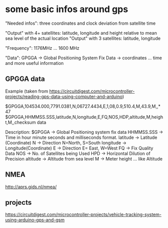 some basic infos around gps
===========================


"Needed infos":
three coordinates and clock deviation from satellite time

"Output" with 4+ satellites:
latitude, longitude and height relative to mean sea level of the actual location
"Output" with 3 satellites:
latitude, longitude

"Frequency":
1176MHz ... 1600 MHz

"Data":
GPGGA -> Global Positioning System Fix Data -> coordinates ... time and more useful information


GPGGA data
----------

Example (taken from https://circuitdigest.com/microcontroller-projects/reading-gps-data-using-computer-and-arduino)


$GPGGA,104534.000,7791.0381,N,06727.4434,E,1,08,0.9,510.4,M,43.9,M,,*47
$GPGGA,HHMMSS.SSS,latitude,N,longitude,E,FQ,NOS,HDP,altitude,M,height,M,,checksum data

Description:
$GPGGA -> Global Positioning system fix data
HHMMSS.SSS -> Time in hour minute seconds and milliseconds format.
latitude -> Latitude (Coordinate)
N -> Direction N=North, S=South
longitude -> Longitude(Coordinate)
E -> Direction E= East, W=West
FQ -> Fix Quality Data
NOS -> No. of Satellites being Used
HPD -> Horizontal Dilution of Precision
altitude -> Altitude from sea level
M -> Meter
height ... like Altitude
	

NMEA
----

http://aprs.gids.nl/nmea/


projects
--------

https://circuitdigest.com/microcontroller-projects/vehicle-tracking-system-using-arduino-gps-and-gsm
